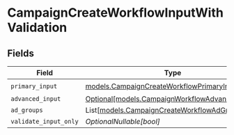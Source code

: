 # CampaignCreateWorkflowInputWithValidation


## Fields

| Field                                                                                              | Type                                                                                               | Required                                                                                           | Description                                                                                        |
| -------------------------------------------------------------------------------------------------- | -------------------------------------------------------------------------------------------------- | -------------------------------------------------------------------------------------------------- | -------------------------------------------------------------------------------------------------- |
| `primary_input`                                                                                    | [models.CampaignCreateWorkflowPrimaryInput](../models/campaigncreateworkflowprimaryinput.md)       | :heavy_check_mark:                                                                                 | N/A                                                                                                |
| `advanced_input`                                                                                   | [Optional[models.CampaignWorkflowAdvancedInput]](../models/campaignworkflowadvancedinput.md)       | :heavy_minus_sign:                                                                                 | N/A                                                                                                |
| `ad_groups`                                                                                        | List[[models.CampaignCreateWorkflowAdGroupInput](../models/campaigncreateworkflowadgroupinput.md)] | :heavy_minus_sign:                                                                                 | N/A                                                                                                |
| `validate_input_only`                                                                              | *OptionalNullable[bool]*                                                                           | :heavy_minus_sign:                                                                                 | N/A                                                                                                |